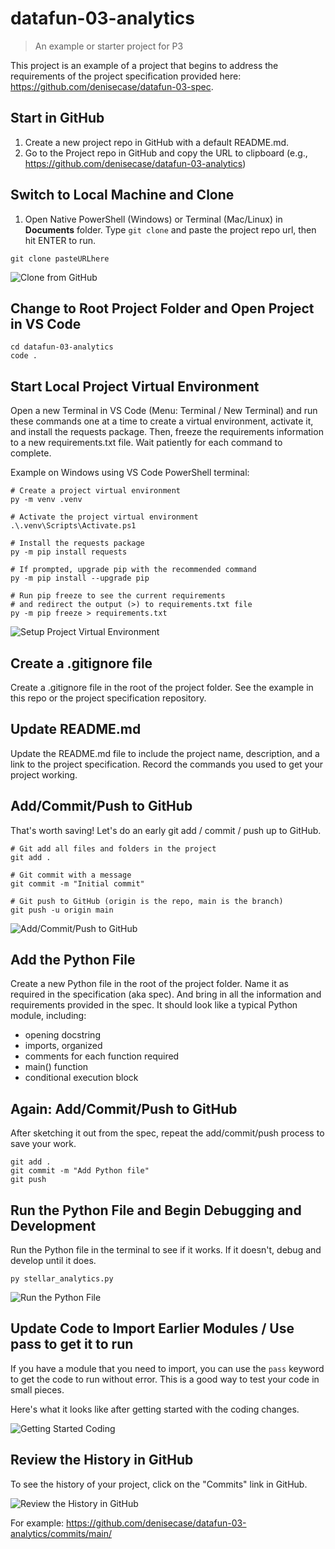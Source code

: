 # datafun-03-analytics

> An example or starter project for P3

This project is an example of a project that begins to address the requirements of the project specification provided here: <https://github.com/denisecase/datafun-03-spec>.

## Start in GitHub

1. Create a new project repo in GitHub with a default README.md.
2. Go to the Project repo in GitHub and copy the URL to clipboard (e.g., <https://github.com/denisecase/datafun-03-analytics>)

## Switch to Local Machine and Clone

1. Open Native PowerShell (Windows) or Terminal (Mac/Linux) in **Documents** folder.
Type `git clone` and paste the project repo url, then hit ENTER to run.

```shell
git clone pasteURLhere
```

![Clone from GitHub](images/P3-git-clone.JPG)

## Change to Root Project Folder and Open Project in VS Code

```shell
cd datafun-03-analytics
code .
```

## Start Local Project Virtual Environment

Open a new Terminal in VS Code (Menu: Terminal / New Terminal) and run these commands one at a time to create a virtual environment, activate it, and install the requests package.
Then, freeze the requirements information to a new requirements.txt file.
Wait patiently for each command to complete.

Example on Windows using VS Code PowerShell terminal:

```shell
# Create a project virtual environment
py -m venv .venv

# Activate the project virtual environment
.\.venv\Scripts\Activate.ps1

# Install the requests package
py -m pip install requests

# If prompted, upgrade pip with the recommended command
py -m pip install --upgrade pip

# Run pip freeze to see the current requirements 
# and redirect the output (>) to requirements.txt file
py -m pip freeze > requirements.txt
```

![Setup Project Virtual Environment](images/P3-ManageVenv.JPG)

## Create a .gitignore file

Create a .gitignore file in the root of the project folder. See the example in this repo or the project specification repository.

## Update README.md

Update the README.md file to include the project name, description, and a link to the project specification.
Record the commands you used to get your project working.

## Add/Commit/Push to GitHub

That's worth saving! Let's do an early git add / commit / push up to GitHub.

```shell
# Git add all files and folders in the project
git add .

# Git commit with a message
git commit -m "Initial commit"

# Git push to GitHub (origin is the repo, main is the branch)
git push -u origin main
```

![Add/Commit/Push to GitHub](images/P3-Setup.JPG)

## Add the Python File

Create a new Python file in the root of the project folder.
Name it as required in the specification (aka spec).
And bring in all the information and requirements provided in the spec.
It should look like a typical Python module, including:

- opening docstring
- imports, organized
- comments for each function required
- main() function
- conditional execution block

## Again: Add/Commit/Push to GitHub

After sketching it out from the spec, repeat the add/commit/push process to save your work.

```shell
git add .
git commit -m "Add Python file"
git push
```

## Run the Python File and Begin Debugging and Development

Run the Python file in the terminal to see if it works.
If it doesn't, debug and develop until it does.

```shell
py stellar_analytics.py
```

![Run the Python File](images/P3-RunPython.JPG)

## Update Code to Import Earlier Modules / Use pass to get it to run

If you have a module that you need to import, you can use the `pass` keyword to get the code to run without error. This is a good way to test your code in small pieces.

Here's what it looks like after getting started with the coding changes.

![Getting Started Coding](images/P3-GettingStartedCoding.JPG)

## Review the History in GitHub

To see the history of your project, click on the "Commits" link in GitHub.

![Review the History in GitHub](images/P3-ReviewHistory.JPG)

For example: <https://github.com/denisecase/datafun-03-analytics/commits/main/>
